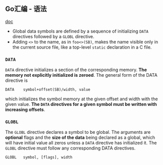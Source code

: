 Go汇编 - 语法
------------

[doc](https://golang.org/doc/asm)

 * Global data symbols are defined by a sequence of initializing `DATA` directives followed by a `GLOBL` directive.
 * Adding `<>` to the name, as in `foo<>(SB)`, makes the name visible only in the current source file, like a top-level `static` declaration in a C file. 


### `DATA`

`DATA` directive initializes a section of the corresponding memory. **The memory not explicitly initialized is zeroed**. The general form of the DATA directive is
```text
DATA	symbol+offset(SB)/width, value
```
which initializes the symbol memory at the given offset and width with the given value. **The `DATA` directives for a given symbol must be written with increasing offsets**.


### `GLOBL`

The `GLOBL` directive declares a symbol to be global. The arguments are **optional** flags and the **size of the data** being declared as a global, which will have initial value all zeros unless a `DATA` directive has initialized it. The `GLOBL` directive must follow any corresponding DATA directives.
```text
GLOBL	symbol, [flags], width
```

